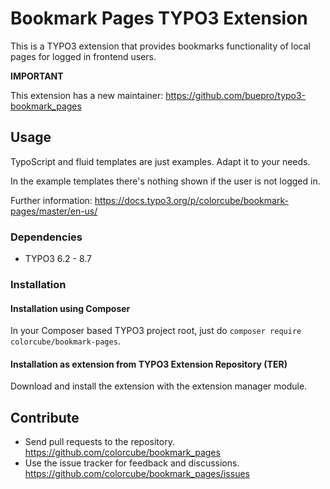 # Bookmark Pages TYPO3 Extension

This is a TYPO3 extension that provides bookmarks functionality of local pages for logged in frontend users.

**IMPORTANT**

This extension has a new maintainer: https://github.com/buepro/typo3-bookmark_pages

## Usage

TypoScript and fluid templates are just examples. Adapt it to your needs.

In the example templates there's nothing shown if the user is not logged in.

Further information: https://docs.typo3.org/p/colorcube/bookmark-pages/master/en-us/

### Dependencies

* TYPO3 6.2 - 8.7

### Installation

#### Installation using Composer

In your Composer based TYPO3 project root, just do `composer require colorcube/bookmark-pages`. 

#### Installation as extension from TYPO3 Extension Repository (TER)

Download and install the extension with the extension manager module.

## Contribute

- Send pull requests to the repository. <https://github.com/colorcube/bookmark_pages>
- Use the issue tracker for feedback and discussions. <https://github.com/colorcube/bookmark_pages/issues>
